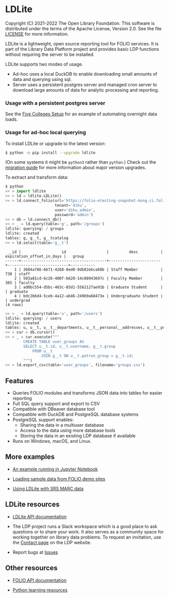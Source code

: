 LDLite
======

Copyright (C) 2021-2022 The Open Library Foundation. This software is
distributed under the terms of the Apache License, Version 2.0. See
the file
[LICENSE](https://github.com/library-data-platform/ldlite/blob/master/LICENSE)
for more information.

LDLite is a lightweight, open source reporting tool for FOLIO
services. It is part of the Library Data Platform project and
provides basic LDP functions without requiring the server to be
installed.

LDLite supports two modes of usage.
* Ad-hoc uses a local DuckDB to enable downloading small amounts of data and querying using sql.
* Server uses a persistent postgres server and managed cron server to download large amounts of data for analytic processing and reporting.

### Usage with a persistent postgres server

See the [Five Colleges Setup](https://github.com/Five-Colleges-Incorporated/ldlite-scripts) for an example of automating overnight data loads.

### Usage for ad-hoc local querying

To install LDLite or upgrade to the latest version:

```bash
$ python -m pip install --upgrade ldlite
```

(On some systems it might be `python3` rather than `python`.)
Check out the [migration guide](./MIGRATING.md) for more information about major version upgrades.

To extract and transform data:

```python
$ python
>> > import ldlite
>> > ld = ldlite.LDLite()
>> > ld.connect_folio(url='https://folio-etesting-snapshot-kong.ci.folio.org',
                      tenant='diku',
                      user='diku_admin',
                      password='admin')
>> > db = ld.connect_db()
>> > _ = ld.query(table='g', path='/groups')
ldlite: querying: / groups
ldlite: created
tables: g, g__t, g__tcatalog
>> > ld.select(table='g__t')
```

```
 __id |                  id                  |         desc          | expiration_offset_in_days |   group  
------+--------------------------------------+-----------------------+---------------------------+-----------
    1 | 3684a786-6671-4268-8ed0-9db82ebca60b | Staff Member          |                       730 | staff  
    2 | 503a81cd-6c26-400f-b620-14c08943697c | Faculty Member        |                       365 | faculty  
    3 | ad0bc554-d5bc-463c-85d1-5562127ae91b | Graduate Student      |                           | graduate  
    4 | bdc2b6d4-5ceb-4a12-ab46-249b9a68473e | Undergraduate Student |                           | undergrad
(4 rows)
```

```python
>> > _ = ld.query(table='u', path='/users')
ldlite: querying: / users
ldlite: created
tables: u, u__t, u__t__departments, u__t__personal__addresses, u__t__proxy_for, u__tcatalog
>> > cur = db.cursor()
>> > _ = cur.execute("""
        CREATE TABLE user_groups AS
        SELECT u__t.id, u__t.username, g__t.group
            FROM u__t
                JOIN g__t ON u__t.patron_group = g__t.id;
        """)
>> > ld.export_csv(table='user_groups', filename='groups.csv')
```

Features
--------

* Queries FOLIO modules and transforms JSON data into tables for
  easier reporting
* Full SQL query support and export to CSV
* Compatible with DBeaver database tool
* Compatible with DuckDB and PostgreSQL database systems
* PostgreSQL support enables:
    * Sharing the data in a multiuser database
    * Access to the data using more database tools
    * Storing the data in an existing LDP database if available
* Runs on Windows, macOS, and Linux.

More examples
-------------

* [An example running in Jupyter
  Notebook](https://github.com/library-data-platform/ldlite/blob/main/examples/example.md)

* [Loading sample data from FOLIO demo
  sites](https://github.com/library-data-platform/ldlite/blob/main/examples/folio_demo.py)

* [Using LDLite with SRS MARC data](https://github.com/library-data-platform/ldlite/blob/main/srs.md)

LDLite resources
----------------

* [LDLite API documentation](https://library-data-platform.github.io/ldlite/ldlite.html)

* The LDP project runs a Slack workspace which is a good place to ask
  questions or to share your work. It also serves as a community space
  for working together on library data problems. To request an invitation,
  use the [Contact page](https://librarydataplatform.org/contact/)
  on the LDP website.

* Report bugs at [Issues](https://github.com/library-data-platform/ldlite/issues)

Other resources
---------------

* [FOLIO API documentation](https://dev.folio.org/reference/api/)

* [Python learning resources](https://www.python.org/about/gettingstarted/)

